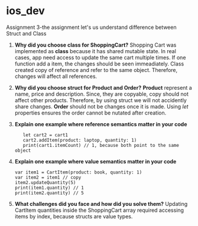 # ios_dev
Assignment 3-the assignment let's us understand difference between Struct and Class
1. **Why did you choose class for ShoppingCart?**
   Shopping Cart was implemented as **class** because it has shared mutable state. In real cases, app need access to update the same cart multiple times. If one function add a item, the changes should be seen immeadiately. Class created copy of reference and refer to the same object. Therefore, changes will affect all references.
2. **Why did you choose struct for Product and Order?**
   **Product** represent a name, price and description. Since, they are copyable, copy should not affect other products. Therefore, by using struct we will not accidently share changes.
   **Order** should not be changes once it is made. Using *let* properties ensures the order cannot be nutated after creation.
3. **Explain one example where reference semantics matter in your code**
   ```let cart1 = ShoppingCart()
      let cart2 = cart1
      cart2.addItem(product: laptop, quantity: 1)
      print(cart1.itemCount) // 1, because both point to the same object
   ```
4. **Explain one example where value semantics matter in your code**

   ```
   var item1 = CartItem(product: book, quantity: 1)
   var item2 = item1 // copy
   item2.updateQuantity(5)
   print(item1.quantity) // 1
   print(item2.quantity) // 5
   ```
5. **What challenges did you face and how did you solve them?**
   Updating CartItem quantities inside the ShoppingCart array required accessing items by index, because structs are value types. 
